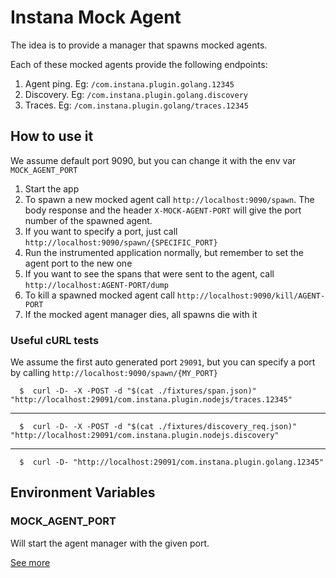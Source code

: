 # Instana Mock Agent

The idea is to provide a manager that spawns mocked agents.

Each of these mocked agents provide the following endpoints:

1. Agent ping. Eg: `/com.instana.plugin.golang.12345`
1. Discovery. Eg: `/com.instana.plugin.golang.discovery`
1. Traces. Eg: `/com.instana.plugin.golang/traces.12345`

## How to use it

We assume default port 9090, but you can change it with the env var `MOCK_AGENT_PORT`

1. Start the app
1. To spawn a new mocked agent call `http://localhost:9090/spawn`. The body response and the header `X-MOCK-AGENT-PORT` will give the port number of the spawned agent.
1. If you want to specify a port, just call `http://localhost:9090/spawn/{SPECIFIC_PORT}`
1. Run the instrumented application normally, but remember to set the agent port to the new one
1. If you want to see the spans that were sent to the agent, call `http://localhost:AGENT-PORT/dump`
1. To kill a spawned mocked agent call `http://localhost:9090/kill/AGENT-PORT`
1. If the mocked agent manager dies, all spawns die with it

### Useful cURL tests

We assume the first auto generated port `29091`, but you can specify a port by calling `http://localhost:9090/spawn/{MY_PORT}`

      $  curl -D- -X -POST -d "$(cat ./fixtures/span.json)" "http://localhost:29091/com.instana.plugin.nodejs/traces.12345"
---
      $  curl -D- -X -POST -d "$(cat ./fixtures/discovery_req.json)" "http://localhost:29091/com.instana.plugin.nodejs.discovery"
---
      $  curl -D- "http://localhost:29091/com.instana.plugin.golang.12345"


## Environment Variables

### MOCK_AGENT_PORT

Will start the agent manager with the given port.

[See more](docs/more.md)